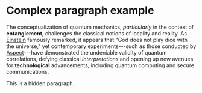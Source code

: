 # Complex paragraph example

The conceptualization of quantum mechanics, *particularly* in the context of **entanglement**, challenges the classical notions of locality and reality. As [Einstein](https://en.wikipedia.org/wiki/Albert_Einstein) famously remarked, it appears that \"God does not play dice with the universe,\" yet contemporary experiments---such as those conducted by [Aspect](https://en.wikipedia.org/wiki/Alain_Aspect)---have demonstrated the undeniable validity of quantum correlations, defying classical *interpretations* and opening up new avenues for **technological** advancements, including quantum computing and secure communications.

This is a hidden paragraph.
